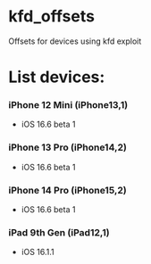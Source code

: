# kfd_offsets
Offsets for devices using kfd exploit

# List devices:
### iPhone 12 Mini (iPhone13,1)
- iOS 16.6 beta 1
### iPhone 13 Pro (iPhone14,2)
- iOS 16.6 beta 1
### iPhone 14 Pro (iPhone15,2)
- iOS 16.6 beta 1


### iPad 9th Gen (iPad12,1)
- iOS 16.1.1
